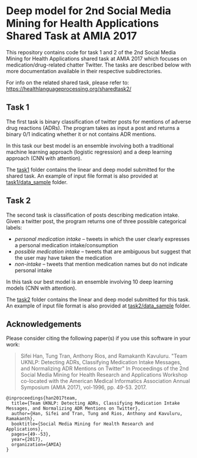 # Deep model for 2nd Social Media Mining for Health Applications Shared Task at AMIA 2017

This repository contains code for task 1 and 2 of the 2nd Social Media Mining for Health Applications shared task at AMIA 2017 which focuses on medication/drug-related chatter Twitter. The tasks are described below with more documentation available in their respective subdirectories.

For info on the related shared task, please refer to: https://healthlanguageprocessing.org/sharedtask2/

## Task 1

The first task is binary classification of twitter posts for mentions of adverse drug reactions (ADRs). The program takes as input a post and returns a binary 0/1 indicating whether it or not contains ADR mentions.

In this task our best model is an ensemble involving both a traditional machine learning approach (logistic regression) and a deep learning approach (CNN with attention). 

The [task1](https://github.com/sifei/2nd-Social-Media-Mining-for-Health-Applications-Shared-Task-at-AMIA-2017/tree/master/task1) folder contains the linear and deep model submitted for the shared task. An example of input file format is also provided at [task1/data_sample](https://github.com/sifei/2nd-Social-Media-Mining-for-Health-Applications-Shared-Task-at-AMIA-2017/tree/master/task1/data_sample) folder.

## Task 2
The second task is classification of posts describing medication intake. Given a twitter post, the program returns one of three possible categorical labels:

- *personal medication intake* – tweets in which the user clearly expresses a personal medication intake/consumption
- *possible medication intake* – tweets that are ambiguous but suggest that the user may have taken the medication
- *non-intake* – tweets that mention medication names but do not indicate personal intake

In this task our best model is an ensemble involving 10 deep learning models (CNN with attention). 

The [task2](https://github.com/sifei/2nd-Social-Media-Mining-for-Health-Applications-Shared-Task-at-AMIA-2017/tree/master/task2) folder contains the linear and deep model submitted for this task. An example of input file format is also provided at [task2/data_sample](https://github.com/sifei/2nd-Social-Media-Mining-for-Health-Applications-Shared-Task-at-AMIA-2017/tree/master/task2/data_sample) folder.

## Acknowledgements

Please consider citing the following paper(s) if you use this software in your work:

> Sifei Han, Tung Tran, Anthony Rios, and Ramakanth Kavuluru. "Team UKNLP: Detecting ADRs, Classifying Medication Intake Messages, and Normalizing ADR Mentions on Twitter" In Proceedings of the 2nd Social Media Mining for Health Research and Applications Workshop
co-located with the American Medical Informatics Association Annual Symposium (AMIA 2017), vol-1996, pp. 49-53. 2017.

```
@inproceedings{han2017team,
  title={Team UKNLP: Detecting ADRs, Classifying Medication Intake Messages, and Normalizing ADR Mentions on Twitter},
  author={Han, Sifei and Tran, Tung and Rios, Anthony and Kavuluru, Ramakanth},
  booktitle={Social Media Mining for Health Research and Applications},
  pages={49--53},
  year={2017},
  organization={AMIA}
}
```

